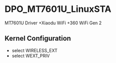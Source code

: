 DPO_MT7601U_LinuxSTA
====================

MT7601U Driver +Xiaodu WiFi +360 WiFi Gen 2

Kernel Configuration
--------------------
+    select WIRELESS_EXT
+    select WEXT_PRIV

